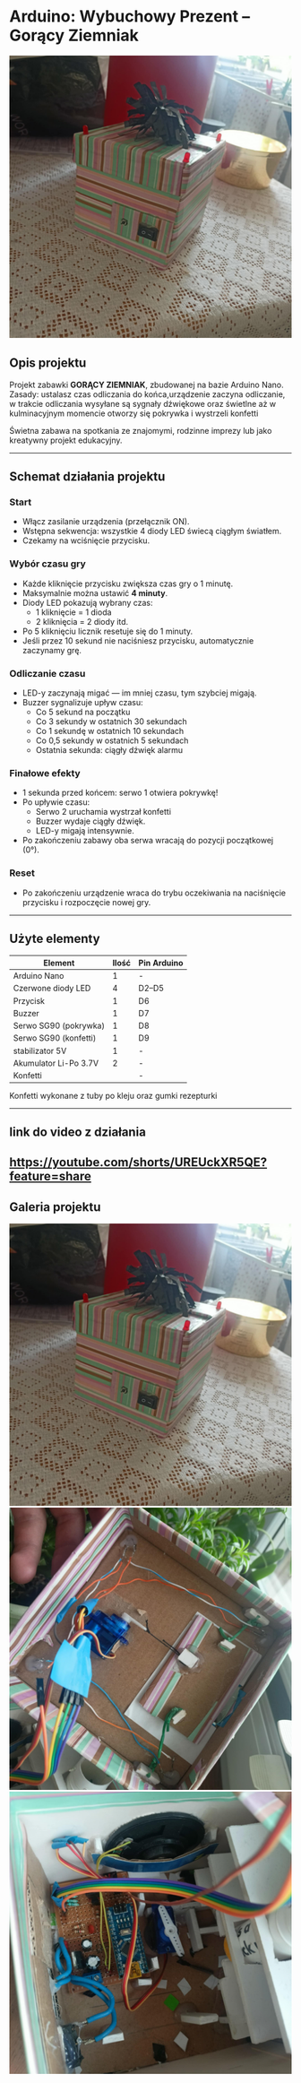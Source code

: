 #  Arduino: Wybuchowy Prezent – Gorący Ziemniak 
![](w3.jpg)

## Opis projektu

Projekt zabawki **GORĄCY ZIEMNIAK**, zbudowanej na bazie Arduino Nano.  
Zasady: ustalasz czas odliczania do końca,urządzenie zaczyna odliczanie, w trakcie odliczania wysyłane są sygnały dźwiękowe oraz świetlne aż w kulminacyjnym momencie otworzy się pokrywka i wystrzeli konfetti

Świetna zabawa na spotkania ze znajomymi, rodzinne imprezy lub jako kreatywny projekt edukacyjny.

---

## Schemat działania projektu

### Start

- Włącz zasilanie urządzenia (przełącznik ON).
- Wstępna sekwencja: wszystkie 4 diody LED świecą ciągłym światłem.
- Czekamy na wciśnięcie przycisku.

### Wybór czasu gry

- Każde kliknięcie przycisku zwiększa czas gry o 1 minutę.
- Maksymalnie można ustawić **4 minuty**.
- Diody LED pokazują wybrany czas:
  - 1 kliknięcie = 1 dioda
  - 2 kliknięcia = 2 diody itd.
- Po 5 kliknięciu licznik resetuje się do 1 minuty.
- Jeśli przez 10 sekund nie naciśniesz przycisku, automatycznie zaczynamy grę.

### Odliczanie czasu

- LED-y zaczynają migać — im mniej czasu, tym szybciej migają.
- Buzzer sygnalizuje upływ czasu:
  - Co 5 sekund na początku
  - Co 3 sekundy w ostatnich 30 sekundach
  - Co 1 sekundę w ostatnich 10 sekundach
  - Co 0,5 sekundy w ostatnich 5 sekundach
  - Ostatnia sekunda: ciągły dźwięk alarmu

### Finałowe efekty

- 1 sekunda przed końcem: serwo 1 otwiera pokrywkę!
- Po upływie czasu:
  - Serwo 2 uruchamia wystrzał konfetti
  - Buzzer wydaje ciągły dźwięk.
  - LED-y migają intensywnie.
- Po zakończeniu zabawy oba serwa wracają do pozycji początkowej (0°).

### Reset

- Po zakończeniu urządzenie wraca do trybu oczekiwania na naciśnięcie przycisku i rozpoczęcie nowej gry.

---

## Użyte elementy

| Element                | Ilość | Pin Arduino |
|------------------------|-------|-------------|
| Arduino Nano           | 1     | -           |
| Czerwone diody LED     | 4     | D2–D5       |
| Przycisk               | 1     | D6          |
| Buzzer                 | 1     | D7          |
| Serwo SG90 (pokrywka)  | 1     | D8          |
| Serwo SG90 (konfetti)  | 1     | D9          |
| stabilizator 5V | 1 | - |
| Akumulator Li-Po 3.7V | 2 | - |
| Konfetti             | | - |

Konfetti wykonane z tuby po kleju oraz gumki rezepturki 


---
## link do video z działania
https://youtube.com/shorts/UREUckXR5QE?feature=share
---
## Galeria projektu
![](w3.jpg)
![](w2.jpg)
![](w1.jpg)
